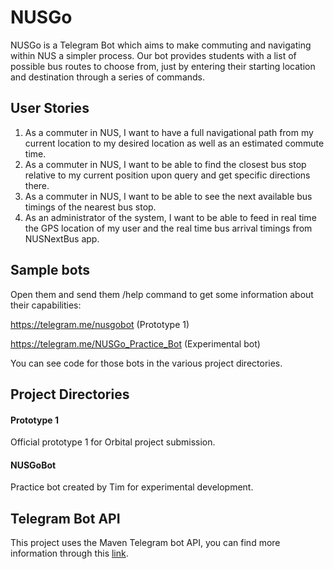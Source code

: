 # NUSGo
NUSGo is a Telegram Bot which aims to make commuting and navigating within NUS a simpler process. Our bot provides students with a list of possible bus routes to choose from, just by entering their starting location and destination through a series of commands. 

## User Stories
1. As a commuter in NUS, I want to have a full navigational path from my current location to my desired
location as well as an estimated commute time.
2. As a commuter in NUS, I want to be able to find the closest bus stop relative to my current position
upon query and get specific directions there.
3. As a commuter in NUS, I want to be able to see the next available bus timings of the nearest bus stop.
4. As an administrator of the system, I want to be able to feed in real time the GPS location of my user
and the real time bus arrival timings from NUSNextBus app.

## Sample bots
Open them and send them /help command to get some information about their capabilities:

https://telegram.me/nusgobot (Prototype 1)

https://telegram.me/NUSGo_Practice_Bot (Experimental bot)

You can see code for those bots in the various project directories.

## Project Directories
#### Prototype 1
Official prototype 1 for Orbital project submission.
#### NUSGoBot
Practice bot created by Tim for experimental development.

## Telegram Bot API
This project uses the Maven Telegram bot API, you can find more information through this [link](https://github.com/rubenlagus/TelegramBots).
